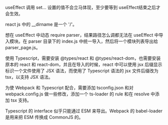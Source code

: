 useEffect 调用 set... 设置的值不会立马体现，至少要等到 useEffect结束之后才会生效。

react js 中的 __dirname 是一个 '/'。

想在 useEffect 中动态 require parser，结果路径怎么调都无法在 useEffect 中导入模块。在 parser 目录下的 index.js 中统一导入，然后将一个模块列表导出给 parser_page.js。

使用 Typescript，需要安装 @types/react 和 @types/react-dom，也需要安装原本的 react 和 react-dom，并且在导入的时候，react 中可以使用 jsx 后缀显示标识一个文件使用了 JSX 语法，而使用了 Typescript 语法的 jsx 文件后缀改为 tsx，以支持 JSX 语法。

为使 Webpack 和 Typescript 配合，需要添加 tsconfig.json 和对 webpack.config.js 做一些修改，添加一个 ts-loader 的 rule 和在 resolve 中添加 tsx 支持。

Typescript 的 interface 似乎只能通过 ESM 来导出。Webpack 的 babel-loader 是用来把 ESM 传换成 CommonJS 的。